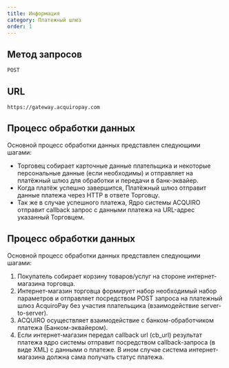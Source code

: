 ```yaml
---
title: Информация
category: Платежный шлюз
order: 1
---
```


## Метод запросов

	POST

## URL

    https://gateway.acquiropay.com
    
## Процесс обработки данных
Основной процесс обработки данных представлен следующими шагами:
*	Торговец собирает карточные данные плательщика и некоторые персональные данные (если необходимы) и отправляет на платёжный шлюз для обработки и передачи в банк-эквайер.*	Когда платёж успешно завершится, Платёжный шлюз отправит данные платежа через HTTP в ответе Торговцу.*	Так же в случае успешного платежа, Ядро системы ACQUIRO отправит callback запрос с данными платежа на URL-адрес указанный Торговцем.

## Процесс обработки данных
Основной процесс обработки данных представлен следующими шагами:
1.	Покупатель собирает корзину товаров/услуг на стороне интернет-магазина торговца.2.	Интернет-магазин торговца формирует набор необходимый набор параметров и отправляет посредством POST запроса на платежный шлюз AcquiroPay без участия плательщика (взаимодействие server-to-server).3.	ACQUIRO осуществляет взаимодействие с банком-обработчиком платежа (Банком-эквайером).4.	Если интернет-магазин передал callback url (cb_url) результат платежа ядро системы отправит посредством callback-запроса (в виде XML) с данными о платеже. В ином случае система интернет-магазина должна сама получать статус платежа.